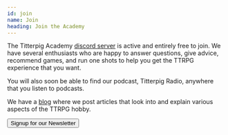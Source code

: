 ```yaml
---
id: join
name: Join
heading: Join the Academy
---
```


The Titterpig Academy [discord server](https://discord.titterpig.academy) is active and entirely free to join. We have several enthusiasts who are happy to answer questions, give advice, recommend games, and run one shots to help you get the TTRPG experience that you want.

You will also soon be able to find our podcast, Titterpig Radio, anywhere that you listen to podcasts.

We have a [blog](https://titterpig.academy/blog) where we post articles that look into and explain various aspects of the TTRPG hobby.

<button class="ml-onclick-form" onclick="ml('show', 'gclyrp', true)">Signup for our Newsletter</button>